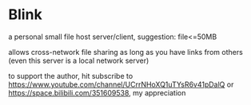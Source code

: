 # Blink

a personal small file host server/client, suggestion: file<=50MB

allows cross-network file sharing as long as you have links from others (even this server is a local network server)

to support the author, hit subscribe to https://www.youtube.com/channel/UCrrNHoXQ1uTYsR6v41pDalQ or https://space.bilibili.com/351609538, my appreciation
